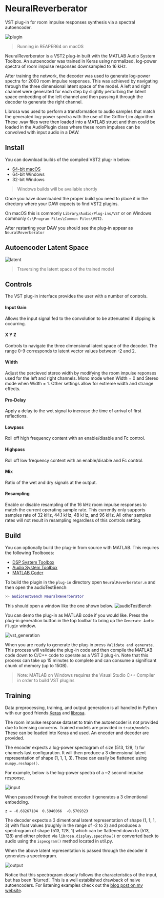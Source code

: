 # NeuralReverberator
VST plug-in for room impulse responses synthesis via a spectral autoencoder.

![plugin](img/plugin.png)
> Running in REAPER64 on macOS

NeuralReverberator is a VST2 plug-in built with the MATLAB Audio System Toolbox. An autoencoder was trained in Keras using normalized, log-power spectra of room impulse responses downsampled to 16 kHz. 

After training the network, the decoder was used to generate log-power spectra for 2000 room impulse responses. This was achieved by navigating through the three dimensional latent space of the model. A left and right channel were generated for each step by slightly perturbing the latent space embedding of the left channel and then passing it through the decoder to generate the right channel. 

Librosa was used to perform a transformation to audio samples that match the generated log-power spectra with the use of the Griffin-Lim algorithm. These .wav files were then loaded into a MATLAB struct and then could be loaded in the AudioPlugin class where these room impulses can be convolved with input audio in a DAW.

## Install
You can download builds of the compiled VST2 plug-in below:
* [64-bit macOS](https://drive.google.com/open?id=1V4gkSTsCwdWzbczlKe73U6t86WilxElq)
* 64-bit Windows
* 32-bit Windows
> Windows builds will be available shortly

Once you have downloaded the proper build you need to place it in the directory where your DAW expects to find VST2 plugins. 

On macOS this is commonly `Library/Audio/Plug-ins/VST` 
or on Windows commonly `C:\Program Files\Common Files\VST2`.

After restarting your DAW you should see the plug-in appear as `NeuralReverberator`

## Autoencoder Latent Space
![latent](img/traverse_circle_tilt.gif)
> Traversing the latent space of the trained model

## Controls
The VST plug-in interface provides the user with a number of controls.

#### Input Gain 
Allows the input signal fed to the convolution to be attenuated if clipping is occurring.
#### X Y Z
Controls to navigate the three dimensional latent space of the decoder. The range 0-9 corresponds to latent vector values between -2 and 2.
#### Width
Adjust the percieved stereo width by modifying the room impulse reponses used for the left and right channels. Mono mode when Width = 0 and Stereo mode when Width = 1. 
Other settings allow for extreme width and strange effects. 
#### Pre-Delay
Apply a delay to the wet signal to increase the time of arrival of first reflections.
#### Lowpass
Roll off high frequency content with an enable/disable and Fc control.
#### Highpass
Roll off low frequency content with an enable/disable and Fc control.
#### Mix
Ratio of the wet and dry signals at the output.
#### Resampling
Enable or disable resampling of the 16 kHz room impulse responses to match the current operating sample rate. This currently only supports samples rate of 32 kHz, 44.1 kHz, 48 kHz, and 96 kHz. All other samples rates will not result in resampling regardless of this controls setting. 

## Build
You can optionally build the plug-in from source with MATLAB.
This requires the following Toolboxes:
* [DSP System Toolbox](https://www.mathworks.com/products/dsp-system.html)
* [Audio System Toolbox](https://www.mathworks.com/products/audio-system.html)
* [MATLAB Coder](https://www.mathworks.com/products/matlab-coder.html)

To build the plugin in the `plug-in` directory open `NeuralReverberator.m` and then open the audioTestBench

```matlab
>> audioTestBench NeuralReverberator
```

This should open a window like the one shown below.
![audioTestBench](img/audioTestBench.png)

You can demo the plug-in as MATLAB code if you would like. Press the plug-in generation button in the top toolbar to bring up the `Generate Audio Plugin` window.

![vst_generation](img/vst_generation.png)

When you are ready to generate the plug-in press `Validate and generate`. This process will validate the plug-in code and then compile the MATLAB code down to C/C++ code to operate as a VST 2 plug-in. Note that this process can take up 15 minutes to complete and can consume a significant chunk of memory (up to 15GB).

> Note: MATLAB on Windows requires the Visual Studio C++ Compiler in order to build VST plugins

## Training
Data preprocessing, training, and output generation is all handled in Python with our good friends [Keras](https://keras.io/) and [librosa](https://librosa.github.io/librosa/). 

The room impulse response dataset to train the autoencoder is not provided due to licensing concerns. Trained models are provided in `train/models`. These can be loaded into Keras and used. An encoder and decoder are provided. 

The encoder expects a log-power spectogram of size (513, 128, 1) for channels last configuration. It will then produce a 3 dimensional latent representation of shape (1, 1, 1, 3). These can easily be flattened using `numpy.reshape()`. 

For example, below is the log-power spectra of a ~2 second impulse response.

![input](img/input.png)

When passed through the trained encoder it generates a 3 dimentional embedding.

`z = -0.68267184  0.5946066  -0.5709323`

The decoder expects a 3 dimentional latent representation of shape (1, 1, 1, 3) with float values (roughly in the range of -2 to 2) and produces a spectrogram of shape (513, 128, 1) which can be flattened down to (513, 128) and either plotted via `librosa.display.specshow()` or converted back to audio using the `ispecgram()` method located in util.py.

When the above latent representation is passed through the decoder it generates a spectrogram.

![output](img/output.png)

Notice that this spectrogram closely follows the characteristics of the input, but has been 'blurred'. This is a well established drawback of naive autoencoders. For listening examples check out the [blog post on my website]().